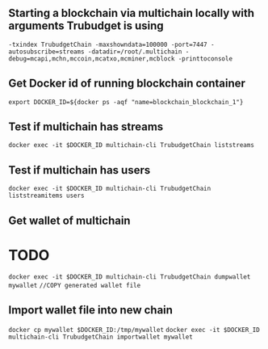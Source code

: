 ## Starting a blockchain via multichain locally with arguments Trubudget is using

```
-txindex TrubudgetChain -maxshowndata=100000 -port=7447 -autosubscribe=streams -datadir=/root/.multichain -debug=mcapi,mchn,mccoin,mcatxo,mcminer,mcblock -printtoconsole
```

## Get Docker id of running blockchain container

`export DOCKER_ID=${docker ps -aqf "name=blockchain_blockchain_1"}`

## Test if multichain has streams

`docker exec -it $DOCKER_ID multichain-cli TrubudgetChain liststreams`

## Test if multichain has users

`docker exec -it $DOCKER_ID multichain-cli TrubudgetChain liststreamitems users`

## Get wallet of multichain

# TODO

`docker exec -it $DOCKER_ID multichain-cli TrubudgetChain dumpwallet mywallet`
`//COPY generated wallet file`

## Import wallet file into new chain

`docker cp mywallet $DOCKER_ID:/tmp/mywallet`
`docker exec -it $DOCKER_ID multichain-cli TrubudgetChain importwallet mywallet`
